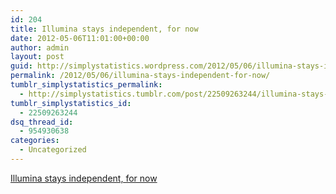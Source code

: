 ```yaml
---
id: 204
title: Illumina stays independent, for now
date: 2012-05-06T11:01:00+00:00
author: admin
layout: post
guid: http://simplystatistics.wordpress.com/2012/05/06/illumina-stays-independent-for-now
permalink: /2012/05/06/illumina-stays-independent-for-now/
tumblr_simplystatistics_permalink:
  - http://simplystatistics.tumblr.com/post/22509263244/illumina-stays-independent-for-now
tumblr_simplystatistics_id:
  - 22509263244
dsq_thread_id:
  - 954930638
categories:
  - Uncategorized
---
```

[Illumina stays independent, for now](http://dealbook.nytimes.com/2012/04/20/the-escalation-in-hostile-takeover-offers/)